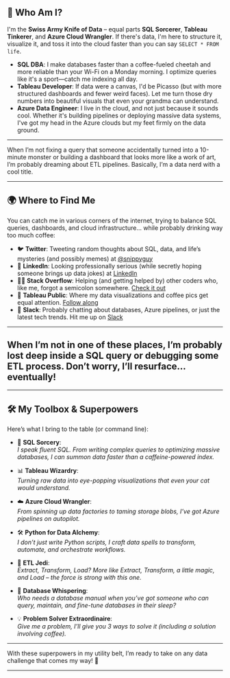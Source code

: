 ## 🤔 Who Am I?

I'm the **Swiss Army Knife of Data** – equal parts **SQL Sorcerer**, **Tableau Tinkerer**, and **Azure Cloud Wrangler**. If there's data, I'm here to structure it, visualize it, and toss it into the cloud faster than you can say `SELECT * FROM life`.

- **SQL DBA**: I make databases faster than a coffee-fueled cheetah and more reliable than your Wi-Fi on a Monday morning. I optimize queries like it's a sport—catch me indexing all day.  
- **Tableau Developer**: If data were a canvas, I'd be Picasso (but with more structured dashboards and fewer weird faces). Let me turn those dry numbers into beautiful visuals that even your grandma can understand.  
- **Azure Data Engineer**: I live in the cloud, and not just because it sounds cool. Whether it's building pipelines or deploying massive data systems, I've got my head in the Azure clouds but my feet firmly on the data ground.

---

When I’m not fixing a query that someone accidentally turned into a 10-minute monster or building a dashboard that looks more like a work of art, I’m probably dreaming about ETL pipelines. Basically, I’m a data nerd with a cool title.

---

## 🌍 Where to Find Me

You can catch me in various corners of the internet, trying to balance SQL queries, dashboards, and cloud infrastructure... while probably drinking way too much coffee:

- 🐦 **Twitter**: Tweeting random thoughts about SQL, data, and life’s mysteries (and possibly memes) at [@snippyguy](https://twitter.com/snippyguy)  
- 💼 **LinkedIn**: Looking professionally serious (while secretly hoping someone brings up data jokes) at [LinkedIn](https://www.linkedin.com/in/snippyguy/)  
- 🧑‍💻 **Stack Overflow**: Helping (and getting helped by) other coders who, like me, forgot a semicolon somewhere. [Check it out](https://stackoverflow.com/users/yourhandle)  
- 📸 **Tableau Public**: Where my data visualizations and coffee pics get equal attention. [Follow along]([https://instagram.com/yourhandle](https://public.tableau.com/app/profile/snippyguy/vizzes))  
- 💬 **Slack**: Probably chatting about databases, Azure pipelines, or just the latest tech trends. Hit me up on [Slack](https://join.slack.com/yourhandle)

---

## When I’m not in one of these places, I’m probably lost deep inside a SQL query or debugging some ETL process. Don’t worry, I’ll resurface... eventually!

---

## 🛠️ My Toolbox & Superpowers

Here’s what I bring to the table (or command line):

- 🐘 **SQL Sorcery**:  
  *I speak fluent SQL. From writing complex queries to optimizing massive databases, I can summon data faster than a caffeine-powered index.*
  
- 📊 **Tableau Wizardry**:  
  *Turning raw data into eye-popping visualizations that even your cat would understand.*

- ☁️ **Azure Cloud Wrangler**:  
  *From spinning up data factories to taming storage blobs, I’ve got Azure pipelines on autopilot.*

- 🛠 **Python for Data Alchemy**:  
  *I don’t just write Python scripts, I craft data spells to transform, automate, and orchestrate workflows.*

- 🚀 **ETL Jedi**:  
  *Extract, Transform, Load? More like Extract, Transform, *a little magic*, and Load – the force is strong with this one.*

- 📂 **Database Whispering**:  
  *Who needs a database manual when you’ve got someone who can query, maintain, and fine-tune databases in their sleep?*

- 💡 **Problem Solver Extraordinaire**:  
  *Give me a problem, I’ll give you 3 ways to solve it (including a solution involving coffee).*

---

With these superpowers in my utility belt, I’m ready to take on any data challenge that comes my way! 👾

---

